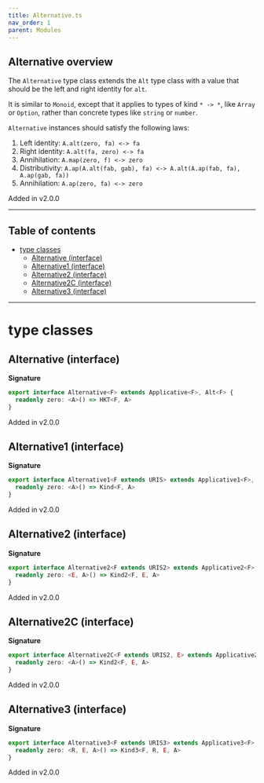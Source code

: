 ```yaml
---
title: Alternative.ts
nav_order: 1
parent: Modules
---
```


## Alternative overview

The `Alternative` type class extends the `Alt` type class with a value that should be the left and right identity for `alt`.

It is similar to `Monoid`, except that it applies to types of kind `* -> *`, like `Array` or `Option`, rather than
concrete types like `string` or `number`.

`Alternative` instances should satisfy the following laws:

1. Left identity: `A.alt(zero, fa) <-> fa`
2. Right identity: `A.alt(fa, zero) <-> fa`
3. Annihilation: `A.map(zero, f) <-> zero`
4. Distributivity: `A.ap(A.alt(fab, gab), fa) <-> A.alt(A.ap(fab, fa), A.ap(gab, fa))`
5. Annihilation: `A.ap(zero, fa) <-> zero`

Added in v2.0.0

---

<h2 class="text-delta">Table of contents</h2>

- [type classes](#type-classes)
  - [Alternative (interface)](#alternative-interface)
  - [Alternative1 (interface)](#alternative1-interface)
  - [Alternative2 (interface)](#alternative2-interface)
  - [Alternative2C (interface)](#alternative2c-interface)
  - [Alternative3 (interface)](#alternative3-interface)

---

# type classes

## Alternative (interface)

**Signature**

```ts
export interface Alternative<F> extends Applicative<F>, Alt<F> {
  readonly zero: <A>() => HKT<F, A>
}
```

Added in v2.0.0

## Alternative1 (interface)

**Signature**

```ts
export interface Alternative1<F extends URIS> extends Applicative1<F>, Alt1<F> {
  readonly zero: <A>() => Kind<F, A>
}
```

Added in v2.0.0

## Alternative2 (interface)

**Signature**

```ts
export interface Alternative2<F extends URIS2> extends Applicative2<F>, Alt2<F> {
  readonly zero: <E, A>() => Kind2<F, E, A>
}
```

Added in v2.0.0

## Alternative2C (interface)

**Signature**

```ts
export interface Alternative2C<F extends URIS2, E> extends Applicative2C<F, E>, Alt2C<F, E> {
  readonly zero: <A>() => Kind2<F, E, A>
}
```

Added in v2.0.0

## Alternative3 (interface)

**Signature**

```ts
export interface Alternative3<F extends URIS3> extends Applicative3<F>, Alt3<F> {
  readonly zero: <R, E, A>() => Kind3<F, R, E, A>
}
```

Added in v2.0.0
